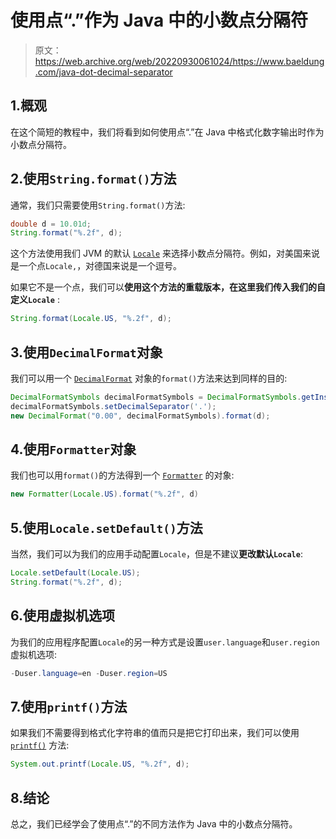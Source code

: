 # 使用点“.”作为 Java 中的小数点分隔符

> 原文：<https://web.archive.org/web/20220930061024/https://www.baeldung.com/java-dot-decimal-separator>

## 1.概观

在这个简短的教程中，我们将看到如何使用点“.”在 Java 中格式化数字输出时作为小数点分隔符。

## 2.使用`String.format()`方法

通常，我们只需要使用`String.format()`方法:

```java
double d = 10.01d;
String.format("%.2f", d);
```

这个方法使用我们 JVM 的默认 [`Locale`](/web/20220627170218/https://www.baeldung.com/java-8-localization) 来选择小数点分隔符。例如，对美国来说是一个点`Locale,`，对德国来说是一个逗号。

如果它不是一个点，我们可以**使用这个方法的重载版本，在这里我们传入我们的自定义`Locale`** :

```java
String.format(Locale.US, "%.2f", d);
```

## 3.使用`DecimalFormat`对象

我们可以用一个 [`DecimalFormat`](/web/20220627170218/https://www.baeldung.com/java-decimalformat) 对象的`format()`方法来达到同样的目的:

```java
DecimalFormatSymbols decimalFormatSymbols = DecimalFormatSymbols.getInstance();
decimalFormatSymbols.setDecimalSeparator('.');
new DecimalFormat("0.00", decimalFormatSymbols).format(d);
```

## 4.使用`Formatter`对象

我们也可以用`format()`的方法得到一个 [`Formatter`](/web/20220627170218/https://www.baeldung.com/java-string-formatter) 的对象:

```java
new Formatter(Locale.US).format("%.2f", d)
```

## 5.使用`Locale.setDefault()`方法

当然，我们可以为我们的应用手动配置`Locale`，但是不建议**更改默认`Locale`**:

```java
Locale.setDefault(Locale.US);
String.format("%.2f", d);
```

## 6.使用虚拟机选项

为我们的应用程序配置`Locale`的另一种方式是设置`user.language`和`user.region`虚拟机选项:

```java
-Duser.language=en -Duser.region=US
```

## 7.使用`printf()`方法

如果我们不需要得到格式化字符串的值而只是把它打印出来，我们可以使用 [`printf()`](/web/20220627170218/https://www.baeldung.com/java-printstream-printf) 方法:

```java
System.out.printf(Locale.US, "%.2f", d);
```

## 8.结论

总之，我们已经学会了使用点“.”的不同方法作为 Java 中的小数点分隔符。